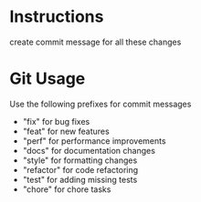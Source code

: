 # Instructions
create commit message for all these changes

# Git Usage
Use the following prefixes for commit messages
- "fix" for bug fixes
- "feat" for new features
- "perf" for performance improvements
- "docs" for documentation changes
- "style" for formatting changes
- "refactor" for code refactoring
- "test" for adding missing tests
- "chore" for chore tasks